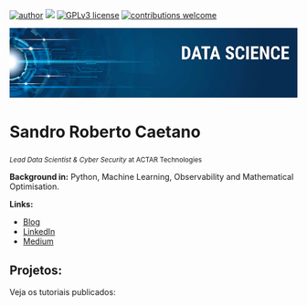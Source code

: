 [![author](https://img.shields.io/badge/author-sandrocaetano-red.svg)](https://www.linkedin.com/in/sandrocaetano75/) [![](https://img.shields.io/badge/python-3.7+-blue.svg)](https://www.python.org/downloads/release/python-365/) [![GPLv3 license](https://img.shields.io/badge/License-GPLv3-blue.svg)](http://perso.crans.org/besson/LICENSE.html) [![contributions welcome](https://img.shields.io/badge/contributions-welcome-brightgreen.svg?style=flat)](https://github.com/sandrocaetano/DataScience/issues)

<p align="center">
  <img src="banner.png" >
</p>

# Sandro Roberto Caetano
<sub>*Lead Data Scientist & Cyber Security* at ACTAR Technologies</sub>


**Background in:** Python, Machine Learning, Observability and Mathematical Optimisation.

**Links:**
* [Blog]()
* [LinkedIn](https://www.linkedin.com/in/sandrocaetano75/)
* [Medium](https://www.medium.com)


## Projetos:
Veja os tutoriais publicados:

